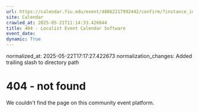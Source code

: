 ```yaml
---
url: https://calendar.fiu.edu/event/48862217992442/confirm/?instance_id=49163439137615&return=https%3A%2F%2Fcalendar.fiu.edu%2Fcalendar%3Fevent_types%255B%255D%3D121723
site: Calendar
crawled_at: 2025-05-21T11:14:33.426044
title: 404 - Localist Event Calendar Software
event_date: 
dynamic: True
---
```

normalized_at: 2025-05-22T17:17:27.422673
normalization_changes: Added trailing slash to directory path

# 404 - not found
We couldn't find the page on this community event platform.
